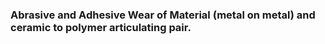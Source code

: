 ### Abrasive and Adhesive Wear of Material (metal on metal) and ceramic to polymer articulating pair.
